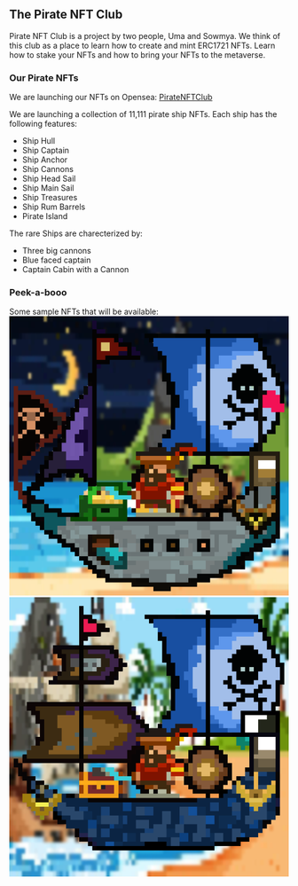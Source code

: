 ## The Pirate NFT Club
Pirate NFT Club is a project by two people, Uma and Sowmya. We think of this club as a place to learn how to create and mint ERC1721 NFTs. Learn how to stake your NFTs and how to bring your NFTs to the metaverse.

### Our Pirate NFTs
We are launching our NFTs on Opensea: [PirateNFTClub](https://opensea.io/PirateNFTClub)

We are launching a collection of 11,111 pirate ship NFTs. Each ship has the following features:
- Ship Hull
- Ship Captain
- Ship Anchor
- Ship Cannons
- Ship Head Sail
- Ship Main Sail
- Ship Treasures
- Ship Rum Barrels
- Pirate Island

The rare Ships are charecterized by:
- Three big cannons
- Blue faced captain
- Captain Cabin with a Cannon

### Peek-a-booo
Some sample NFTs that will be available:
![PirateShipNo4](4.png)
![PirateShipNo5](5.png)

